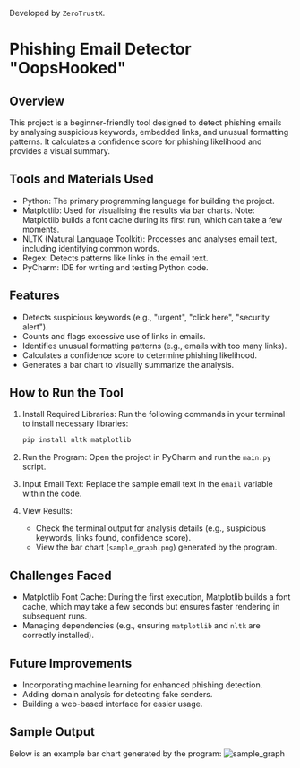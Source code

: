 Developed by `ZeroTrustX`.

# Phishing Email Detector "OopsHooked"


## Overview
This project is a beginner-friendly tool designed to detect phishing emails by analysing suspicious keywords, embedded links, and unusual formatting patterns. 
It calculates a confidence score for phishing likelihood and provides a visual summary.

## Tools and Materials Used
- Python: The primary programming language for building the project.
- Matplotlib: Used for visualising the results via bar charts. Note: Matplotlib builds a font cache during its first run, which can take a few moments.
- NLTK (Natural Language Toolkit): Processes and analyses email text, including identifying common words.
- Regex: Detects patterns like links in the email text.
- PyCharm: IDE for writing and testing Python code.

## Features
- Detects suspicious keywords (e.g., "urgent", "click here", "security alert").
- Counts and flags excessive use of links in emails.
- Identifies unusual formatting patterns (e.g., emails with too many links).
- Calculates a confidence score to determine phishing likelihood.
- Generates a bar chart to visually summarize the analysis.

## How to Run the Tool
1. Install Required Libraries:
   Run the following commands in your terminal to install necessary libraries:
   ```bash
   pip install nltk matplotlib
   ```

2. Run the Program:
   Open the project in PyCharm and run the `main.py` script.

3. Input Email Text:
   Replace the sample email text in the `email` variable within the code.

4. View Results:
   - Check the terminal output for analysis details (e.g., suspicious keywords, links found, confidence score).
   - View the bar chart (`sample_graph.png`) generated by the program.

## Challenges Faced
- Matplotlib Font Cache: During the first execution, Matplotlib builds a font cache, which may take a few seconds but ensures faster rendering in subsequent runs.
- Managing dependencies (e.g., ensuring `matplotlib` and `nltk` are correctly installed).

## Future Improvements
- Incorporating machine learning for enhanced phishing detection.
- Adding domain analysis for detecting fake senders.
- Building a web-based interface for easier usage.

## Sample Output
Below is an example bar chart generated by the program:
![sample_graph](https://github.com/user-attachments/assets/ab88c644-a9f7-46d8-8473-0003463d6faf)



